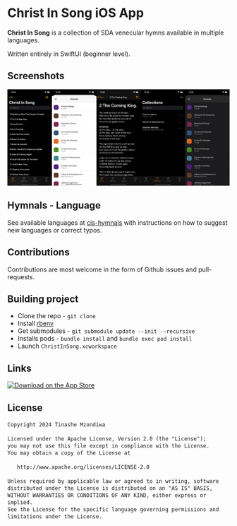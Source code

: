 # Christ In Song iOS App  

**Christ In Song** is a collection of SDA venecular hymns available in multiple languages. 

Written entirely in SwiftUI (beginner level). 

## Screenshots
<img src="art/1.png" width="20%" /><img src="art/2.png" width="20%" /><img src="art/3.png" width="20%" /><img src="art/4.png" width="20%" /><img src="art/5.png" width="20%" />

## Hymnals - Language

See available languages at [cis-hymnals](https://github.com/TinasheMzondiwa/cis-hymnals) with instructions on how to suggest new languages or correct typos.

## Contributions

Contributions are most welcome in the form of Github issues and pull-requests.

## Building project
* Clone the repo - `git clone`
* Install [rbenv](https://github.com/rbenv/rbenv)
* Get submodules - `git submodule update --init --recursive`
* Installs pods - `bundle install` and `bundle exec pod install`
* Launch `ChristInSong.xcworkspace`


## Links
<a href='https://apps.apple.com/za/app/christ-in-song-multi-language/id1067718185'><img alt='Download on the App Store' src='https://developer.apple.com/assets/elements/badges/download-on-the-app-store.svg' width="200px"/></a>

## License

    Copyright 2024 Tinashe Mzondiwa
    
    Licensed under the Apache License, Version 2.0 (the "License");
    you may not use this file except in compliance with the License.
    You may obtain a copy of the License at
    
       http://www.apache.org/licenses/LICENSE-2.0
    
    Unless required by applicable law or agreed to in writing, software
    distributed under the License is distributed on an "AS IS" BASIS,
    WITHOUT WARRANTIES OR CONDITIONS OF ANY KIND, either express or implied.
    See the License for the specific language governing permissions and
    limitations under the License.

